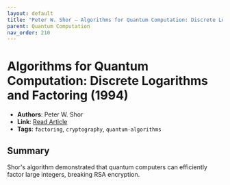 ```yaml
---
layout: default
title: "Peter W. Shor – Algorithms for Quantum Computation: Discrete Logarithms and Factoring (1994)"
parent: Quantum Computation
nav_order: 210
---
```


# Algorithms for Quantum Computation: Discrete Logarithms and Factoring (1994)

- **Authors**: Peter W. Shor  
- **Link**: [Read Article](https://arxiv.org/pdf/quant-ph/9508027)  
- **Tags**: `factoring`, `cryptography`, `quantum-algorithms`

## Summary

Shor's algorithm demonstrated that quantum computers can efficiently factor large integers, breaking RSA encryption.
